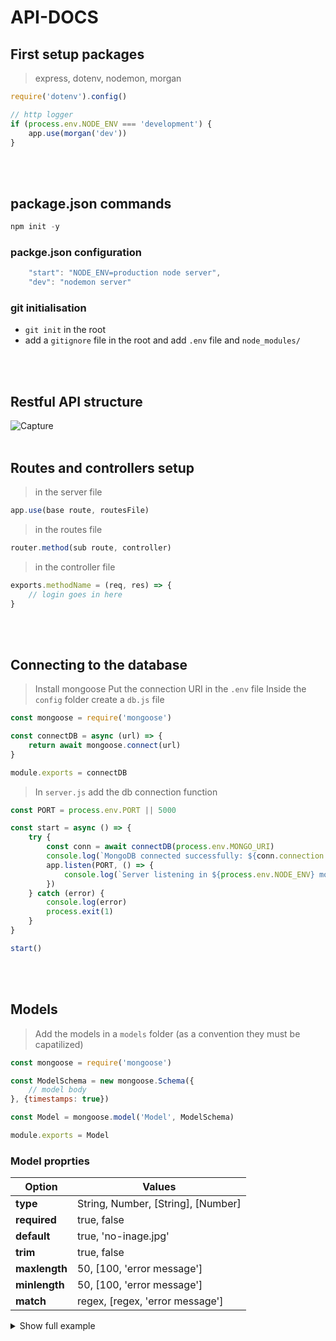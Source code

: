 # API-DOCS

## First setup packages
> express, dotenv, nodemon, morgan 
```js
require('dotenv').config()
```
```js
// http logger
if (process.env.NODE_ENV === 'development') {
    app.use(morgan('dev'))
}
```
<br/>
<br/>

## package.json commands
```js
npm init -y
```
### packge.json configuration
```js
    "start": "NODE_ENV=production node server",
    "dev": "nodemon server"
```
### git initialisation
- `git init` in the root
- add a `gitignore` file in the root and add `.env` file and `node_modules/`
<br/>
<br/>

## Restful API structure
![Capture](https://user-images.githubusercontent.com/77200870/183821759-fbdec3c3-613f-484d-9ca0-2413cf2a9e65.PNG)
<br/>
<br/>

## Routes and controllers setup
> in the server file
```js
app.use(base route, routesFile)
```
> in the routes file
```js
router.method(sub route, controller)
```
> in the controller file
```js
exports.methodName = (req, res) => {
    // login goes in here
}
```
<br/>
<br/>

## Connecting to the database
> Install mongoose
> Put the connection URI in the `.env` file
> Inside the `config` folder create a `db.js` file
```js
const mongoose = require('mongoose')

const connectDB = async (url) => {
    return await mongoose.connect(url)
}

module.exports = connectDB
```
> In `server.js` add the db connection function
```js
const PORT = process.env.PORT || 5000

const start = async () => {
    try {
        const conn = await connectDB(process.env.MONGO_URI)
        console.log(`MongoDB connected successfully: ${conn.connection.host}`)
        app.listen(PORT, () => {
            console.log(`Server listening in ${process.env.NODE_ENV} mode on port ${PORT}`)
        })
    } catch (error) {
        console.log(error)
        process.exit(1)
    }
}

start()
```
<br/>
<br/>

## Models
> Add the models in a `models` folder (as a convention they must be capatilized)
```js
const mongoose = require('mongoose')

const ModelSchema = new mongoose.Schema({
    // model body
}, {timestamps: true})

const Model = mongoose.model('Model', ModelSchema)

module.exports = Model
```
### Model proprties
| Option | Values |
| ------ | ----------- |
| **type**   | String, Number, [String], [Number] |
| **required**   | true, false |
| **default**   | true, 'no-inage.jpg' |
| **trim**   | true, false |
| **maxlength**   | 50, [100, 'error message'] |
| **minlength**   | 50, [100, 'error message'] |
| **match**   | regex, [regex, 'error message'] |

<details>
<summary>Show full example</summary>
<p>
```js
     const BootcampSchema = new mongoose.Schema({
  name: {
    type: String,
    required: [true, 'Please add a name'],
    unique: true,
    trim: true,
    maxlength: [50, 'Name can not be more than 50 characters']
  },
  slug: String,
  description: {
    type: String,
    required: [true, 'Please add a description'],
    maxlength: [500, 'Description can not be more than 500 characters']
  },
  website: {
    type: String,
    match: [
        /(https?:\/\/(?:www\.|(?!www))[a-zA-Z0-9][a-zA-Z0-9-]+[a-zA-Z0-9]\.[^\s]{2,}|www\.[a-zA-Z0-9][a-zA-Z0-9-]+[a-zA-Z0-9]\.[^\s]{2,}|https?:\/\/(?:www\.|(?!www))[a-zA-Z0-9]+\.[^\s]{2,}|www\.[a-zA-Z0-9]+\.[^\s]{2,})/,
        'Please use a valid URL with HTTP or HTTPS'
    ]
  },
  phone: {
    type: String,
    maxlength: [20, 'Please enter a valid phone number']
  },
  email: {
    type: String,
    match: [
        /^[a-zA-Z0-9.!#$%&'*+/=?^_`{|}~-]+@[a-zA-Z0-9](?:[a-zA-Z0-9-]{0,61}[a-zA-Z0-9])?(?:\.[a-zA-Z0-9](?:[a-zA-Z0-9-]{0,61}[a-zA-Z0-9])?)*$/,
        'Please enter a valid email'
    ]
  },
  address: {
    type: String,
    required: [true, 'Please enter an address']
  },
  location: {
    type: {
        type: String,
        enum: ['Point'],
        required: true,
    },
    coordinates: {
        type: [Number],
        required: true,
        index: '2dshpere'
    },
    formattedAddress: String,
    street: String,
    city: String,
    state: String,
    zipcode: String,
    country: String,
  },
  carrers: {
    type: [String],
    enum: [
        'Web Development',
        'Mobile Development',
        'UI/UX',
        'Data Science',
        'Business',
        'Other'
    ]
  },
  averageRating: {
    type: Number,
    min: [1, 'Rating must be at least 1'],
    max: [10, 'Rating can not be more than 10'],
  },
  averageCost: Number,
  photo: {
    type: String,
    default: 'no-photo.jpg'
  },
  housing: {
    type: Boolean,
    default: false
  },
  jobAssistance: {
    type: Boolean,
    default: false
  },
  jobGuarantee: {
    type: Boolean,
    default: false
  },
  acceptGi: {
    type: Boolean,
    default: false,
  }
}, {timestamps: true})
```
</p>
</details>
